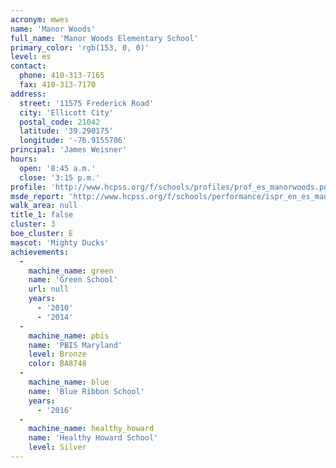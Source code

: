 ```yaml
---
acronym: mwes
name: 'Manor Woods'
full_name: 'Manor Woods Elementary School'
primary_color: 'rgb(153, 0, 0)'
level: es
contact:
  phone: 410-313-7165
  fax: 410-313-7170
address:
  street: '11575 Frederick Road'
  city: 'Ellicott City'
  postal_code: 21042
  latitude: '39.290175'
  longitude: '-76.9155706'
principal: 'James Weisner'
hours:
  open: '8:45 a.m.'
  close: '3:15 p.m.'
profile: 'http://www.hcpss.org/f/schools/profiles/prof_es_manorwoods.pdf'
msde_report: 'http://www.hcpss.org/f/schools/performance/ispr_en_es_manorwoods.pdf'
walk_area: null
title_1: false
cluster: 3
boe_cluster: E
mascot: 'Mighty Ducks'
achievements:
  -
    machine_name: green
    name: 'Green School'
    url: null
    years:
      - '2010'
      - '2014'
  -
    machine_name: pbis
    name: 'PBIS Maryland'
    level: Bronze
    color: BA8748
  -
    machine_name: blue
    name: 'Blue Ribbon School'
    years:
      - '2016'
  -
    machine_name: healthy_howard
    name: 'Healthy Howard School'
    level: Silver
---
```

